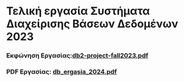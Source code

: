 # Τελική εργασία Συστήματα Διαχείρισης Βάσεων Δεδομένων 2023

### Εκφώνηση Εργασίας:[db2-project-fall2023.pdf](https://github.com/apostolouagg/Database-Management-Systems-DBMS/files/14547585/db2-project-fall2023.pdf)

### PDF Εργασίας: [db_ergasia_2024.pdf](https://github.com/apostolouagg/Database-Management-Systems-DBMS/files/14547588/db_ergasia_2024.pdf)

